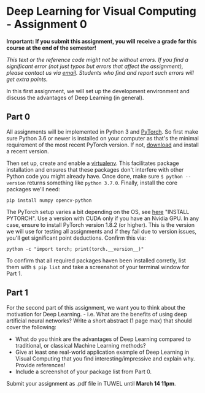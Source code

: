 # Deep Learning for Visual Computing - Assignment 0

__Important: If you submit this assignment, you will receive a grade for this course at the end of the semester!__

_This text or the reference code might not be without errors. If you find a significant error (not just typos but errors that affect the assignment), please contact us via [email](mailto:dlvc@cvl.tuwien.ac.at). Students who find and report such errors will get extra points._

In this first assignment, we will set up the development environment and discuss the advantages of Deep Learning (in general).

## Part 0

All assignments will be implemented in Python 3 and [PyTorch](https://pytorch.org/). So first make sure Python 3.6 or newer is installed on your computer as that's the minimal requirement of the most recent PyTorch version. If not, [download](https://www.python.org/downloads/) and install a recent version.

Then set up, create and enable a [virtualenv](https://virtualenv.pypa.io/en/stable/). This facilitates package installation and ensures that these packages don't interfere with other Python code you might already have. Once done, make sure `$ python --version` returns something like `python 3.7.0`. Finally, install the core packages we'll need:

    pip install numpy opencv-python

The PyTorch setup varies a bit depending on the OS, see [here](https://pytorch.org/) "INSTALL PYTORCH". Use a version with CUDA only if you have an Nvidia GPU. In any case, ensure to install PyTorch version 1.8.2 (or higher). This is the version we will use for testing all assignments and if they fail due to version issues, you'll get significant point deductions. Confirm this via:

    python -c "import torch; print(torch.__version__)"

To confirm that all required packages haven been installed corretly, list them with `$ pip list` and take a screenshot of your terminal window for Part 1. 

## Part 1

For the second part of this assignment, we want you to think about the motivation for Deep Learning. - i.e. What are the benefits of using deep artificial neural networks?
Write a short abstract (1 page max) that should cover the following:

* What do you think are the advantages of Deep Learning compared to traditional, or classical Machine Learning methods?
* Give at least one real-world application example of Deep Learning in Visual Computing that you find interesting/impressive and explain why. Provide references! 
* Include a screenshot of your package list from Part 0. 

Submit your assignment as .pdf file in TUWEL until __March 14 11pm__.


